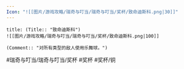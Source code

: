 ```yaml
---
Icon: "![[图片/游戏攻略/瑞奇与叮当/瑞奇与叮当/奖杯/致命迪斯科.png|30]]"
---
```

```ad-common-bronze-trophy
title: (Title:: "致命迪斯科")
![[图片/游戏攻略/瑞奇与叮当/瑞奇与叮当/奖杯/致命迪斯科.png|100]]

(Comment:: "对所有类型的敌人使用乐舞球。")
```

#瑞奇与叮当/瑞奇与叮当/奖杯 #奖杯 #奖杯/铜
